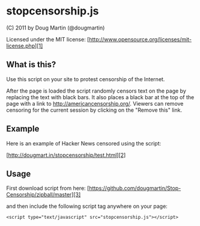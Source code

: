 # stopcensorship.js #

(C) 2011 by Doug Martin (@dougmartin)

Licensed under the MIT license: [http://www.opensource.org/licenses/mit-license.php][1]

## What is this? ##

Use this script on your site to protest censorship of the Internet.  

After the page is loaded the script randomly censors text on the page by replacing the text with black bars.  It also places
a black bar at the top of the page with a link to http://americancensorship.org/.  Viewers can remove censoring for the 
current session by clicking on the "Remove this" link.

## Example ##

Here is an example of Hacker News censored using the script:

[http://dougmart.in/stopcensorship/test.html][2]

## Usage ##

First download script from here: [https://github.com/dougmartin/Stop-Censorship/zipball/master][3]

and then include the following script tag anywhere on your page:

    <script type="text/javascript" src="stopcensorship.js"></script>

  [1]: http://www.opensource.org/licenses/mit-license.php
  [2]: http://dougmart.in/stopcensorship/test.html
  [3]: https://github.com/dougmartin/Stop-Censorship/zipball/master